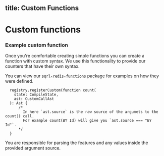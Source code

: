 title: Custom Functions
---

# Custom functions

### Example custom function

Once you're comfortable creating simple functions you can create a function with custom syntax. We use this functionality to provide our counters that have their own syntax.

You can view our [`sqrl-redis-functions`](https://github.com/sqrl-lang/sqrl/tree/main/packages/sqrl-redis-functions) package for examples on how they were defined.

```
  registry.registerCustom(function count(
    state: CompileState,
    ast: CustomCallAst
  ): Ast {
      /*
        In here `ast.source` is the raw source of the argumets to the count() call.
        For example count(BY Id) will give you `ast.source === "BY Id"`.
      */
  }
```

You are responsible for parsing the features and any values inside the provided argument source.
  